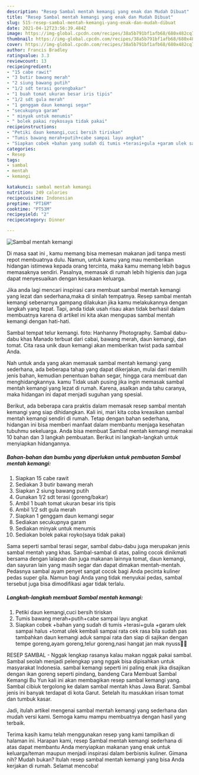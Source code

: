 ```yaml
---
description: "Resep Sambal mentah kemangi yang enak dan Mudah Dibuat"
title: "Resep Sambal mentah kemangi yang enak dan Mudah Dibuat"
slug: 515-resep-sambal-mentah-kemangi-yang-enak-dan-mudah-dibuat
date: 2021-04-12T23:56:39.484Z
image: https://img-global.cpcdn.com/recipes/38a5b791bf1afb68/680x482cq70/sambal-mentah-kemangi-foto-resep-utama.jpg
thumbnail: https://img-global.cpcdn.com/recipes/38a5b791bf1afb68/680x482cq70/sambal-mentah-kemangi-foto-resep-utama.jpg
cover: https://img-global.cpcdn.com/recipes/38a5b791bf1afb68/680x482cq70/sambal-mentah-kemangi-foto-resep-utama.jpg
author: Francis Bradley
ratingvalue: 3.3
reviewcount: 13
recipeingredient:
- "15 cabe rawit"
- "3 butir bawang merah"
- "2 siung bawang putih"
- "1/2 sdt terasi gorengbakar"
- "1 buah tomat ukuran besar iris tipis"
- "1/2 sdt gula merah"
- "1 genggam daun kemangi segar"
- "secukupnya garam"
- " minyak untuk menumis"
- " bolek pakai roykosaya tidak pakai"
recipeinstructions:
- "Petiki daun kemangi,cuci bersih tiriskan"
- "Tumis bawang merah+putih+cabe sampai layu angkat"
- "Siapkan cobek +bahan yang sudah di tumis +terasi+gula +garam ulek sampai halus +tomat ulek kembali sampai rata cek rasa bila sudah pas tambahkan daun kemangi aduk sampai rata dan siap di sajikan dengan tempe goreng,ayam goreng,telur goreng,nasi hangat jan mak nyuss🥰🥰"
categories:
- Resep
tags:
- sambal
- mentah
- kemangi

katakunci: sambal mentah kemangi 
nutrition: 249 calories
recipecuisine: Indonesian
preptime: "PT16M"
cooktime: "PT53M"
recipeyield: "2"
recipecategory: Dinner

---
```



![Sambal mentah kemangi](https://img-global.cpcdn.com/recipes/38a5b791bf1afb68/680x482cq70/sambal-mentah-kemangi-foto-resep-utama.jpg)

Di masa  saat ini , kamu memang bisa memesan makanan jadi tanpa mesti repot membuatnya dulu. Namun, untuk kamu yang mau memberikan hidangan istimewa kepada orang tercinta, maka kamu memang lebih bagus memasaknya sendiri. Pasalnya, memasak di rumah lebih higienis dan juga dapat menyesuaikan dengan kesukaan keluarga.

Jika anda lagi mencari inspirasi cara membuat sambal mentah kemangi yang lezat dan sederhana,maka di sinilah tempatnya. Resep sambal mentah kemangi  sebenarnya gampang dilakukan jika kamu melakukannya dengan langkah yang tepat. Tapi, anda tidak usah risau akan tidak berhasil dalam membuatnya 
karena di artikel ini kita akan mengupas sambal mentah kemangi dengan hati-hati.  

Sambal tempat telur kemangi. foto: Hanhanny Photography. Sambal dabu-dabu khas Manado terbuat dari cabai, bawang merah, daun kemangi, dan tomat. Cita rasa unik daun kemangi akan memberikan twist pada sambal Anda.

Nah untuk anda yang akan memasak sambal mentah kemangi yang sederhana, ada beberapa tahap yang dapat dikerjakan, mulai dari memilih jenis bahan, kemudian penentuan bahan segar, hingga cara membuat dan menghidangkannya. kamu Tidak usah pusing jika ingin memasak sambal mentah kemangi yang lezat di rumah. Karena, asalkan anda  tahu caranya, maka hidangan ini dapat menjadi suguhan yang spesial.

Berikut, ada beberapa cara praktis  dalam memasak resep sambal mentah kemangi yang siap dihidangkan. Kali ini, mari kita coba kreasikan sambal mentah kemangi sendiri di rumah. Tetap dengan bahan sederhana, hidangan ini bisa memberi manfaat dalam membantu menjaga kesehatan tubuhmu sekeluarga. Anda bisa membuat Sambal mentah kemangi memakai 10 bahan dan 3 langkah pembuatan. Berikut ini langkah-langkah untuk menyiapkan hidangannya.

<!--inarticleads1-->

##### Bahan-bahan dan bumbu yang diperlukan untuk pembuatan Sambal mentah kemangi:

1. Siapkan 15 cabe rawit
1. Sediakan 3 butir bawang merah
1. Siapkan 2 siung bawang putih
1. Gunakan 1/2 sdt terasi (goreng/bakar)
1. Ambil 1 buah tomat ukuran besar iris tipis
1. Ambil 1/2 sdt gula merah
1. Siapkan 1 genggam daun kemangi segar
1. Sediakan secukupnya garam
1. Sediakan  minyak untuk menumis
1. Sediakan  bolek pakai royko(saya tidak pakai)


Sama seperti sambal terasi segar, sambal dabu-dabu juga merupakan jenis sambal mentah yang khas. Sambal-sambal di atas, paling cocok dinikmati bersama dengan lalapan dan juga makanan lainnya tomat, daun kemangi, dan sayuran lain yang masih segar dan dapat dimakan mentah-mentah. Pedasnya sambal ayam penyet sangat cocok bagi Anda pecinta kuliner pedas super gila. Namun bagi Anda yang tidak menyukai pedas, sambal tersebut juga bisa dimodifikasi agar tidak terlalu. 

<!--inarticleads2-->

##### Langkah-langkah membuat Sambal mentah kemangi:

1. Petiki daun kemangi,cuci bersih tiriskan
1. Tumis bawang merah+putih+cabe sampai layu angkat
1. Siapkan cobek +bahan yang sudah di tumis +terasi+gula +garam ulek sampai halus +tomat ulek kembali sampai rata cek rasa bila sudah pas tambahkan daun kemangi aduk sampai rata dan siap di sajikan dengan tempe goreng,ayam goreng,telur goreng,nasi hangat jan mak nyuss🥰🥰


RESEP SAMBAL - Nggak lengkap rasanya kalau makan nggak pakai sambal. Sambal seolah menjadi pelengkap yang nggak bisa dipisahkan untuk masyarakat Indonesia. sambal kemangi seperti ini paling enak jika disajikan dengan ikan goreng seperti pindang, bandeng Cara Membuat Sambal Kemangi Bu Yun kali ini akan membagikan resep sambal kemangi yang. Sambal cibiuk tergolong ke dalam sambal mentah khas Jawa Barat. Sambal jenis ini banyak terdapat di kota Garut. Setelah itu masukkan irisan tomat dan tumbuk kasar. 

Jadi, itulah artikel mengenai  sambal mentah kemangi  yang sederhana dan mudah versi kami. Semoga kamu mampu membuatnya dengan hasil yang terbaik. 

Terima kasih kamu telah menggunakan resep yang kami tampilkan di halaman ini. Harapan kami, resep  Sambal mentah kemangi sederhana di atas dapat membantu Anda menyiapkan makanan yang enak untuk keluarga/teman maupun menjadi inspirasi dalam berbisnis kuliner. Gimana nih? Mudah bukan? Itulah resep sambal mentah kemangi yang bisa Anda kerjakan di rumah. Selamat mencoba!

